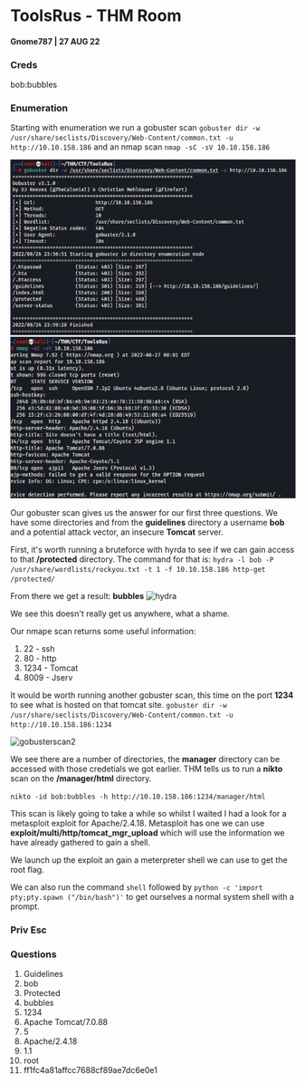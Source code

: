 # ToolsRus - THM Room

#### Gnome787 | 27 AUG 22

### Creds

bob:bubbles

### Enumeration

Starting with enumeration we run a gobuster scan ```gobuster dir -w /usr/share/seclists/Discovery/Web-Content/common.txt -u http://10.10.158.186``` and an nmap scan ```nmap -sC -sV 10.10.158.186```

![gobusterscan](CTF/ToolsRus/Screenshots/gobuster.png)
![nmapscan](CTF/ToolsRus/Screenshots/nmapscan1.png)

Our gobuster scan gives us the answer for our first three questions. We have some directories and from the **guidelines** directory a username **bob** and a potential attack vector, an insecure **Tomcat** server.

First, it's worth running a bruteforce with hyrda to see if we can gain access to that **/protected** directory. The command for that is:
```hydra -l bob -P /usr/share/wordlists/rockyou.txt -t 1 -f 10.10.158.186 http-get /protected/```

From there we get a result: **bubbles**
![hydra](CTF/ToolsRus/Screenshots/hydra.png)

We see this doesn't really get us anywhere, what a shame.

Our nmape scan returns some useful information:
1. 22 - ssh
2. 80 - http
3. 1234 - Tomcat
4. 8009 - Jserv

It would be worth running another gobuster scan, this time on the port **1234** to see what is hosted on that tomcat site.
```gobuster dir -w /usr/share/seclists/Discovery/Web-Content/common.txt -u http://10.10.158.186:1234```

![gobusterscan2](CTF/ToolsRus/Screenshots/gobuster2.png)

We see there are a number of directories, the **manager** directory can be accessed with those credetials we got earlier. THM tells us to run a **nikto** scan on the **/manager/html** directory. 

```nikto -id bob:bubbles -h http://10.10.158.186:1234/manager/html```

This scan is likely going to take a while so whilst I waited I had a look for a metasploit exploit for Apache/2.4.18. Metasploit has one we can use **exploit/multi/http/tomcat_mgr_upload** which will use the information we have already gathered to gain a shell. 

We launch up the exploit an gain a meterpreter shell we can use to get the root flag. 

We can also run the command ```shell``` followed by ```python -c 'import pty;pty.spawn ("/bin/bash")'``` to get ourselves a normal system shell with a prompt.

### Priv Esc


### Questions

1. Guidelines
2. bob
3. Protected
4. bubbles
5. 1234
6. Apache Tomcat/7.0.88
7. 5
8. Apache/2.4.18
9. 1.1
10. root
11. ff1fc4a81affcc7688cf89ae7dc6e0e1
